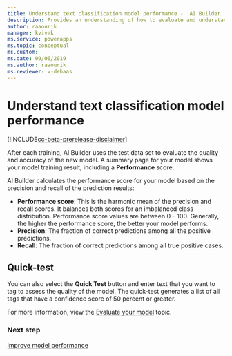 ```yaml
---
title: Understand text classification model performance -  AI Builder | Microsoft Docs
description: Provides an understanding of how to evaluate and understand text classification model performance
author: raaourik 
manager: kvivek
ms.service: powerapps
ms.topic: conceptual
ms.custom: 
ms.date: 09/06/2019
ms.author: raaourik 
ms.reviewer: v-dehaas
---
```


# Understand text classification model performance

[!INCLUDE[cc-beta-prerelease-disclaimer](./includes/cc-beta-prerelease-disclaimer.md)]

After each training, AI Builder uses the test data set to evaluate the quality and accuracy of the new model. A summary page for your model shows your model training result, including a **Performance** score.  

AI Builder calculates the performance score for your model based on the precision and recall of the prediction results:

- **Performance score**: This is the harmonic mean of the precision and recall scores. It balances both scores for an imbalanced class distribution. Performance score values are between 0 – 100. Generally, the higher the performance score, the better your model performs. 
- **Precision**: The fraction of correct predictions among all the positive predictions.
- **Recall**: The fraction of correct predictions among all true positive cases.

## Quick-test

You can also select the **Quick Test** button and enter text that you want to tag to assess the quality of the model. The quick-test generates a list of all tags that have a confidence score of 50 percent or greater.

For more information, view the [Evaluate your model](manage-model.md#evaluate-your-model) topic.

### Next step

[Improve model performance](improve-text-classification-performance.md)
